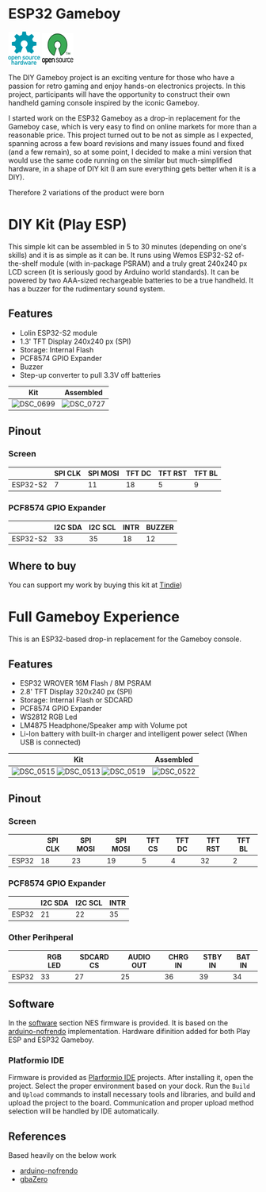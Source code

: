 # ESP32 Gameboy

![Open Source Hardware](/images/open-source-hardware-logo.png)
![Open Source Software](/images/open-source-software-logo.png)

The DIY Gameboy project is an exciting venture for those who have a passion for retro gaming and enjoy hands-on electronics projects. In this project, participants will have the opportunity to construct their own handheld gaming console inspired by the iconic Gameboy.

I started work on the ESP32 Gameboy as a drop-in replacement for the Gameboy case, which is very easy to find on online markets for more than a reasonable price. This project turned out to be not as simple as I expected, spanning across a few board revisions and many issues found and fixed (and a few remain), so at some point, I decided to make a mini version that would use the same code running on the similar but much-simplified hardware, in a shape of DIY kit (I am sure everything gets better when it is a DIY).

Therefore 2 variations of the product were born

# DIY Kit (Play ESP)

This simple kit can be assembled in 5 to 30 minutes (depending on one's skills) and it is as simple as it can be. It runs using Wemos ESP32-S2 of-the-shelf module (with in-package PSRAM) and a truly great 240x240 px LCD screen (it is seriously good by Arduino world standards). It can be powered by two AAA-sized rechargeable batteries to be a true handheld. It has a buzzer for the rudimentary sound system.

## Features

- Lolin ESP32-S2 module
- 1.3' TFT Display 240x240 px (SPI)
- Storage: Internal Flash
- PCF8574 GPIO Expander
- Buzzer
- Step-up converter to pull 3.3V off batteries

| Kit | Assembled |
|---|---|
| ![DSC_0699](https://github.com/sonocotta/esp32-gameboy/assets/5459747/8d480f3c-c626-48c5-b544-145d3ffeadaa) | ![DSC_0727](https://github.com/sonocotta/esp32-gameboy/assets/5459747/a753b13a-2198-4797-8a6a-3fa6c7b00cd0)

## Pinout 

### Screen  

|  | SPI CLK | SPI MOSI | TFT DC | TFT RST | TFT BL |
|---|---|---|---|---|---|
| ESP32-S2 | 7 | 11 | 18 | 5 | 9 |

### PCF8574 GPIO Expander

|  | I2C SDA | I2C SCL | INTR | BUZZER |
|---|---|---|---|---|
| ESP32-S2 | 33 | 35 | 18 | 12 |

## Where to buy

You can support my work by buying this kit at [Tindie](https://www.tindie.com/products/sonocotta/play-esp-diy-kit/))

# Full Gameboy Experience

This is an ESP32-based drop-in replacement for the Gameboy console. 

## Features

- ESP32 WROVER 16M Flash / 8M PSRAM
- 2.8' TFT Display 320x240 px (SPI)
- Storage: Internal Flash or SDCARD
- PCF8574 GPIO Expander
- WS2812 RGB Led
- LM4875 Headphone/Speaker amp with Volume pot
- Li-Ion battery with built-in charger and intelligent power select (When USB is connected)

| Kit | Assembled |
|---|---|
| ![DSC_0515](https://github.com/sonocotta/esp32-gameboy/assets/5459747/6e4ff163-8ee7-46d6-8744-4f4fe4cd12ea) ![DSC_0513](https://github.com/sonocotta/esp32-gameboy/assets/5459747/6fec94a2-db76-42f1-b7a1-fbdb426d2aaa) ![DSC_0519](https://github.com/sonocotta/esp32-gameboy/assets/5459747/63d16ca7-b4c7-4f76-80b4-489928b9b4bd) | ![DSC_0522](https://github.com/sonocotta/esp32-gameboy/assets/5459747/d41ba17f-3b92-4fb3-9dbc-d8877a97f9b1)

## Pinout 

### Screen  

|  | SPI CLK | SPI MOSI | SPI MOSI | TFT CS | TFT DC | TFT RST | TFT BL |
|---|---|---|---|---|---|---|---|
| ESP32 | 18 | 23 | 19 | 5 | 4 | 32 | 2 |

### PCF8574 GPIO Expander

|  | I2C SDA | I2C SCL | INTR | 
|---|---|---|---|
| ESP32 | 21 | 22 | 35 | 

### Other Perihperal

|  | RGB LED | SDCARD CS | AUDIO OUT | CHRG IN | STBY IN | BAT IN |
|---|---|---|---|---|---|---|
| ESP32 | 33 | 27 | 25 | 36 | 39 | 34 |

## Software

In the [software](/firmware/esp32-nes-emulator) section NES firmware is provided. It is based on the [arduino-nofrendo](https://github.com/moononournation/arduino-nofrendo) implementation. Hardware difinition added for both Play ESP and ESP32 Gameboy.

### Platformio IDE
 
Firmware is provided as [Plarformio IDE](https://platformio.org/platformio-ide) projects. After installing it, open the project. Select the proper environment based on your dock. Run the `Build` and `Upload` commands to install necessary tools and libraries, and build and upload the project to the board. Communication and proper upload method selection will be handled by IDE automatically. 

## References

Based heavily on the below work

- [arduino-nofrendo](https://github.com/moononournation/arduino-nofrendo)
- [gbaZero](https://github.com/AEFeinstein/gbaZero)
